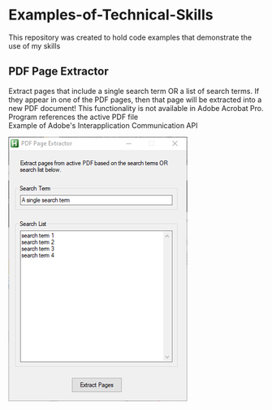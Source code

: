 # Examples-of-Technical-Skills
This repository was created to hold code examples that demonstrate the use of my skills


<h2>PDF Page Extractor</h2>
Extract pages that include a single search term OR a list of search terms.  If they appear in one of the PDF pages, then that page will be extracted into a new PDF document!  This functionality is not available in Adobe Acrobat Pro.  Program references the active PDF file
<br>
Example of Adobe's Interapplication Communication API
<br>


![see preview](img.jpg)

